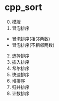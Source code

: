 # cpp_sort
0. 模版
1. 冒泡排序
* 冒泡排序(相邻两数)
* 冒泡排序(不相邻两数)
2. 选择排序
3. 插入排序
4. 希尔排序
5. 快速排序
6. 堆排序
7. 归并排序
8. 计数排序